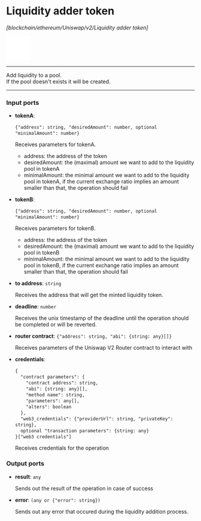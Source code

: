 # Liquidity adder token

_[blockchain/ethereum/Uniswap/v2/Liquidity adder token]_

![icon](</assets/icons/6e06ed83-301e-41ca-bae9-1257efb8e703.png>)

---

Add liquidity to a pool.<br>
If the pool doesn't exists it will be created.<br>

---

### Input ports

* __tokenA__: 
    ```
    {"address": string, "desiredAmount": number, optional "minimalAmount": number}
    ```

    Receives parameters for tokenA.<br>
    - address: the address of the token<br>
    - desiredAmount: the (maximal) amount we want to add to the liquidity pool in tokenA<br>
    - minimalAmount: the minimal amount we want to add to the liquidity pool in tokenA, if the current exchange ratio implies an amount smaller than that, the operation should fail<br>


* __tokenB__: 
    ```
    {"address": string, "desiredAmount": number, optional "minimalAmount": number}
    ```

    Receives parameters for tokenB.<br>
    - address: the address of the token<br>
    - desiredAmount: the (maximal) amount we want to add to the liquidity pool in tokenB<br>
    - minimalAmount: the minimal amount we want to add to the liquidity pool in tokenB, if the current exchange ratio implies an amount smaller than that, the operation should fail<br>


* __to address__: ` string `

    Receives the address that will get the minted liquidity token.<br>


* __deadline__: ` number `

    Receives the unix timestamp of the deadline until the operation should be completed or will be reverted.<br>


* __router contract__: ` {"address": string, "abi": {string: any}[]} `

    Receives parameters of the Uniswap V2 Router contract to interact with<br>


* __credentials__: 
    ```
    {
      "contract parameters": {
        "contract address": string,
        "abi": {string: any}[],
        "method name": string,
        "parameters": any[],
        "alters": boolean
      },
      "web3_credentials": {"providerUrl": string, "privateKey": string},
      optional "transaction parameters": {string: any}
    }["web3 credentials"]
    ```

    Receives credentials for the operation<br>

### Output ports

* __result__: ` any `

    Sends out the result of the operation in case of success<br>


* __error__: ` (any or {"error": string}) `

    Sends out any error that occured during the liquidity addition process.<br>

